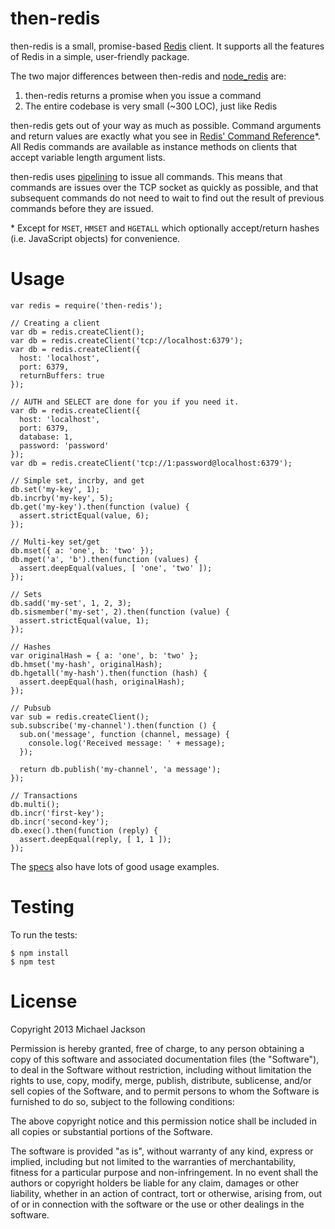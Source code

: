 then-redis
==========

then-redis is a small, promise-based [Redis](http://redis.io) client. It supports all the features of Redis in a simple, user-friendly package.

The two major differences between then-redis and [node_redis](https://github.com/mranney/node_redis) are:

  1. then-redis returns a promise when you issue a command
  2. The entire codebase is very small (~300 LOC), just like Redis

then-redis gets out of your way as much as possible. Command arguments and return values are exactly what you see in [Redis' Command Reference](http://redis.io/commands)*. All Redis commands are available as instance methods on clients that accept variable length argument lists.

then-redis uses [pipelining](http://redis.io/topics/pipelining) to issue all commands. This means that commands are issues over the TCP socket as quickly as possible, and that subsequent commands do not need to wait to find out the result of previous commands before they are issued.

\* Except for `MSET`, `HMSET` and `HGETALL` which optionally accept/return hashes (i.e. JavaScript objects) for convenience.

Usage
=====

    var redis = require('then-redis');

    // Creating a client
    var db = redis.createClient();
    var db = redis.createClient('tcp://localhost:6379');
    var db = redis.createClient({
      host: 'localhost',
      port: 6379,
      returnBuffers: true
    });

    // AUTH and SELECT are done for you if you need it.
    var db = redis.createClient({
      host: 'localhost',
      port: 6379,
      database: 1,
      password: 'password'
    });
    var db = redis.createClient('tcp://1:password@localhost:6379');

    // Simple set, incrby, and get
    db.set('my-key', 1);
    db.incrby('my-key', 5);
    db.get('my-key').then(function (value) {
      assert.strictEqual(value, 6);
    });

    // Multi-key set/get
    db.mset({ a: 'one', b: 'two' });
    db.mget('a', 'b').then(function (values) {
      assert.deepEqual(values, [ 'one', 'two' ]);
    });

    // Sets
    db.sadd('my-set', 1, 2, 3);
    db.sismember('my-set', 2).then(function (value) {
      assert.strictEqual(value, 1);
    });

    // Hashes
    var originalHash = { a: 'one', b: 'two' };
    db.hmset('my-hash', originalHash);
    db.hgetall('my-hash').then(function (hash) {
      assert.deepEqual(hash, originalHash);
    });

    // Pubsub
    var sub = redis.createClient();
    sub.subscribe('my-channel').then(function () {
      sub.on('message', function (channel, message) {
        console.log('Received message: ' + message);
      });

      return db.publish('my-channel', 'a message');
    });

    // Transactions
    db.multi();
    db.incr('first-key');
    db.incr('second-key');
    db.exec().then(function (reply) {
      assert.deepEqual(reply, [ 1, 1 ]);
    });

The [specs](https://github.com/mjijackson/then-redis/tree/master/spec) also have lots of good usage examples.

Testing
=======

To run the tests:

    $ npm install
    $ npm test

License
=======

Copyright 2013 Michael Jackson

Permission is hereby granted, free of charge, to any person obtaining a copy of this software and associated documentation files (the "Software"), to deal in the Software without restriction, including without limitation the rights to use, copy, modify, merge, publish, distribute, sublicense, and/or sell copies of the Software, and to permit persons to whom the Software is furnished to do so, subject to the following conditions:

The above copyright notice and this permission notice shall be included in all copies or substantial portions of the Software.

The software is provided "as is", without warranty of any kind, express or implied, including but not limited to the warranties of merchantability, fitness for a particular purpose and non-infringement. In no event shall the authors or copyright holders be liable for any claim, damages or other liability, whether in an action of contract, tort or otherwise, arising from, out of or in connection with the software or the use or other dealings in the software.
